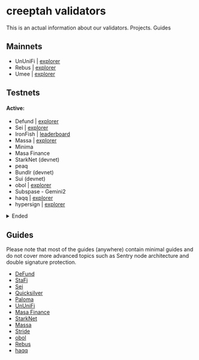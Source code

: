 # creeptah validators
This is an actual information about our validators. Projects. Guides
## Mainnets
- UnUniFi | [explorer](http://explorer.creeptah.xyz/UnUniFi/staking/ununifivaloper1ydtts8a9r5jr0qmls9cy60p2j9ewvg6mk0rsrd)
- Rebus | [explorer](http://explorer.creeptah.xyz/REBUS/staking/rebusvaloper1lx6v8y99xrylq3llapke5lnln4sht66f372gkg)
- Umee | [explorer](https://umee.explorers.guru/validator/umeevaloper1y5w9vx6qe0ta55z44l505lvmcl9qqjx48733ck)

## Testnets

#### Active:

- Defund | [explorer](https://defund.explorers.guru/validator/defundvaloper1k2eyun8cn54q9ry4vyn4k69u0g2j8gsu0ef9kv)
- Sei | [explorer](https://testnet-explorer.brocha.in/sei%20atlantic-sub-1/staking/seivaloper1unhs60sxaq2432p32mq0xk6gmns0cnjeyxkwls)
- IronFish | [leaderboard](https://testnet.ironfish.network/users/43310)
- Massa | [explorer](https://massa.net/testnet/A12Lax9Re3KPvhST24dhNTf2beZavt2asbEWY3D8c7D6k29Y5a6N)
- Minima
- Masa Finance
- StarkNet (devnet)
- peaq
- Bundlr (devnet)
- Sui (devnet)
- obol | [explorer](https://prater.beaconcha.in/validator/a4df046bbea8bb831a6f4133bf8f05ff9dbc89abb77613052ed8f6c1ccbdb486d52c55a76395f5d13644d5361e5a16c7#attestations)
- Subspase - Gemini2
- haqq | [explorer](https://haqq.explorers.guru/validator/haqqvaloper13eqtwyfn74r87gqzpjertmhwzkwc3jrdfvkl0q)
- hypersign | [explorer](https://explorer.nodestake.top/hypersign-testnet/staking/hidvaloper1hm0hm24x3ejjtclz07ughwtltd9dslhkrpwf33)
</details>

<details>
<summary>Ended</summary>

- Akash Network
- Stratos
- Quai Network - Bronse Age
- Archway
- Ares Protocol
- Paloma
- Subspace - Gemini1
- Quicksilver - KillerQueen
- StaFi - public testnet №1-3
- Stride - PoolParty

</details>

## Guides

Please note that most of the guides (anywhere) contain minimal guides and do not cover more advanced topics such as Sentry node architecture and double signature protection.
- [DeFund](https://github.com/glukosseth/testnet_guide/blob/main/cosmos/defund/install_node.md)
- [StaFi](https://github.com/glukosseth/testnet_guide/blob/main/cosmos/stafi/install_node.md)
- [Sei](https://github.com/glukosseth/testnet_guide/blob/main/cosmos/sei/install_node.md)
- [Quicksilver](https://github.com/glukosseth/testnet_guide/blob/main/cosmos/quicksilver/install_node.md)
- [Paloma](https://github.com/glukosseth/testnet_guide/blob/main/cosmos/paloma/install_node.md)
- [UnUniFi](https://github.com/glukosseth/testnet_guide/blob/main/cosmos/ununifi/install_node.md)
- [Masa Finance](https://github.com/glukosseth/testnet_guide/blob/main/masa_finance/install_node.md)
- [StarkNet](https://github.com/glukosseth/testnet_guide/blob/main/starknet/install_node.md)
- [Massa](https://github.com/glukosseth/testnet_guide/blob/main/massa/install_node.md)
- [Stride](https://github.com/glukosseth/testnet_guide/blob/main/cosmos/stride/install_node.md)
- [obol](https://github.com/glukosseth/testnet_guide/blob/main/obol/create_enr.md)
- [Rebus](https://github.com/glukosseth/testnet_guide/blob/main/cosmos/rebus/install_node.md)
- [haqq](https://github.com/glukosseth/testnet_guide/blob/main/cosmos/haqq/install_node.md)
